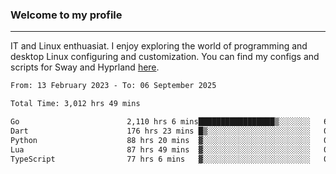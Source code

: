 ### Welcome to my profile

---

IT and Linux enthuasiat. I enjoy exploring the world of programming and desktop Linux configuring and customization. You can find my configs and scripts for Sway and Hyprland [here](https://github.com/uroborosq/mess-of-linux-configurations).

<!-- <div display="block">
 	<img align="left" width="48%" alt="isocalendar" src=".github/metrics/isocalendar_metrics.svg" />
	<img align="center" width="48%" alt="contributions" src=".github/metrics/contributions_metrics.svg" />
	<img align="center" alt="languages" src=".github/metrics/languages_metrics.svg" />
</div> -->

<!-- ![](https://komarev.com/ghpvc/?username=uroborosq&color=success&style=flat-square) -->
<!-- [](https://img.shields.io/github/last-commit/uroborosq/uroborosq?label=Profile%20updated&style=flat-square) -->

<!--START_SECTION:waka-->

```txt
From: 13 February 2023 - To: 06 September 2025

Total Time: 3,012 hrs 49 mins

Go                        2,110 hrs 6 mins█████████████████▒░░░░░░░   69.45 %
Dart                      176 hrs 23 mins █▒░░░░░░░░░░░░░░░░░░░░░░░   05.81 %
Python                    88 hrs 20 mins  ▓░░░░░░░░░░░░░░░░░░░░░░░░   02.91 %
Lua                       87 hrs 49 mins  ▓░░░░░░░░░░░░░░░░░░░░░░░░   02.89 %
TypeScript                77 hrs 6 mins   ▓░░░░░░░░░░░░░░░░░░░░░░░░   02.54 %
```

<!--END_SECTION:waka-->
